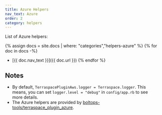 ```yaml
---
title: Azure Helpers
nav_text: Azure
order: 2
category: helpers
---
```


List of Azure helpers:

{% assign docs = site.docs | where: "categories","helpers-azure" %}
{% for doc in docs -%}
  * [{{ doc.nav_text }}]({{ doc.url }})
{% endfor %}

## Notes

* By default, `TerraspacePluginAws.logger = Terraspace.logger`. This means, you can set `logger.level = "debug"` in `config/app.rb` to see more details.
* The Azure helpers are provided by [boltops-tools/terraspace_plugin_azure](https://github.com/boltops-tools/terraspace_plugin_azure).
